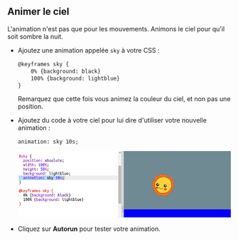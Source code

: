 ## Animer le ciel

L'animation n'est pas que pour les mouvements. Animons le ciel pour qu'il soit sombre la nuit.

+ Ajoutez une animation appelée  `sky` à votre CSS :

    ```
    @keyframes sky {
        0% {background: black}
        100% {background: lightblue}
    }
    ```

    Remarquez que cette fois vous animez la couleur du ciel, et non pas une position.

+ Ajoutez du code à votre ciel pour lui dire d'utiliser votre nouvelle animation :

    ```
    animation: sky 10s;
    ```

    ![screenshot](images/sunrise-sky.png)

+ Cliquez sur **Autorun** pour tester votre animation. 


